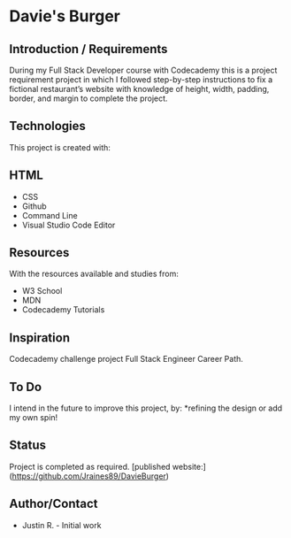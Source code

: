 # Davie's Burger

## Introduction / Requirements
During my Full Stack Developer course with Codecademy this is a project requirement project in which I followed step-by-step instructions to fix a fictional restaurant’s website with knowledge of height, width, padding, border, and margin to complete the project.


## Technologies
This project is created with:

## HTML
* CSS
* Github
* Command Line
* Visual Studio Code Editor

## Resources
With the resources available and studies from:
* W3 School
* MDN
* Codecademy Tutorials

## Inspiration
Codecademy challenge project Full Stack Engineer Career Path.

## To Do
I intend in the future to improve this project, by:
*refining the design or add my own spin!

## Status
Project is completed as required. [published website:] (https://github.com/Jraines89/DavieBurger)

## Author/Contact
* Justin R. - Initial work
